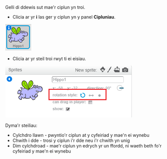 Gelli di ddewis sut mae'r ciplun yn troi.

- Clicia ar yr **i** las ger y ciplun yn y panel **Cipluniau**.

![Clicia ar yr i](images/click-i.png)

- Clicia ar yr steil troi rwyt ti ei eisiau.

![Steil troi gwahanol](images/rotation-style.png)

Dyma'r steiliau:

- Cylchdro llawn - pwyntio'r ciplun at y cyfeiriad y mae'n ei wynebu
- Chwith i dde - trosi y ciplun i'r dde neu i'r chwith yn unig
- Dim cylchdroad - mae'r ciplun yn edrych yr un ffordd, ni waeth beth fo'r cyfeiriad y mae'n ei wynebu